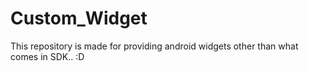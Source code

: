 # Custom_Widget
This repository is made for providing android widgets other than what comes in SDK.. :D
